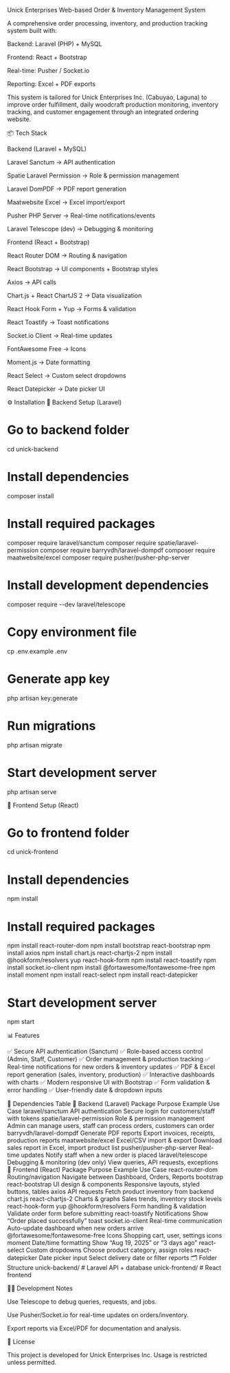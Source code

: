 Unick Enterprises Web-based Order & Inventory Management System

A comprehensive order processing, inventory, and production tracking system built with:

Backend: Laravel (PHP) + MySQL

Frontend: React + Bootstrap

Real-time: Pusher / Socket.io

Reporting: Excel + PDF exports

This system is tailored for Unick Enterprises Inc. (Cabuyao, Laguna) to improve order fulfillment, daily woodcraft production monitoring, inventory tracking, and customer engagement through an integrated ordering website.

📦 Tech Stack

Backend (Laravel + MySQL)

Laravel Sanctum → API authentication

Spatie Laravel Permission → Role & permission management

Laravel DomPDF → PDF report generation

Maatwebsite Excel → Excel import/export

Pusher PHP Server → Real-time notifications/events

Laravel Telescope (dev) → Debugging & monitoring

Frontend (React + Bootstrap)

React Router DOM → Routing & navigation

React Bootstrap → UI components + Bootstrap styles

Axios → API calls

Chart.js + React ChartJS 2 → Data visualization

React Hook Form + Yup → Forms & validation

React Toastify → Toast notifications

Socket.io Client → Real-time updates

FontAwesome Free → Icons

Moment.js → Date formatting

React Select → Custom select dropdowns

React Datepicker → Date picker UI

⚙️ Installation
🔹 Backend Setup (Laravel)
# Go to backend folder
cd unick-backend

# Install dependencies
composer install

# Install required packages
composer require laravel/sanctum
composer require spatie/laravel-permission
composer require barryvdh/laravel-dompdf
composer require maatwebsite/excel
composer require pusher/pusher-php-server

# Install development dependencies
composer require --dev laravel/telescope

# Copy environment file
cp .env.example .env

# Generate app key
php artisan key:generate

# Run migrations
php artisan migrate

# Start development server
php artisan serve

🔹 Frontend Setup (React)
# Go to frontend folder
cd unick-frontend

# Install dependencies
npm install

# Install required packages
npm install react-router-dom
npm install bootstrap react-bootstrap
npm install axios
npm install chart.js react-chartjs-2
npm install @hookform/resolvers yup react-hook-form
npm install react-toastify
npm install socket.io-client
npm install @fortawesome/fontawesome-free
npm install moment
npm install react-select
npm install react-datepicker

# Start development server
npm start

📊 Features

✅ Secure API authentication (Sanctum)
✅ Role-based access control (Admin, Staff, Customer)
✅ Order management & production tracking
✅ Real-time notifications for new orders & inventory updates
✅ PDF & Excel report generation (sales, inventory, production)
✅ Interactive dashboards with charts
✅ Modern responsive UI with Bootstrap
✅ Form validation & error handling
✅ User-friendly date & dropdown inputs

📑 Dependencies Table
🔹 Backend (Laravel)
Package	Purpose	Example Use Case
laravel/sanctum	API authentication	Secure login for customers/staff with tokens
spatie/laravel-permission	Role & permission management	Admin can manage users, staff can process orders, customers can order
barryvdh/laravel-dompdf	Generate PDF reports	Export invoices, receipts, production reports
maatwebsite/excel	Excel/CSV import & export	Download sales report in Excel, import product list
pusher/pusher-php-server	Real-time updates	Notify staff when a new order is placed
laravel/telescope	Debugging & monitoring (dev only)	View queries, API requests, exceptions
🔹 Frontend (React)
Package	Purpose	Example Use Case
react-router-dom	Routing/navigation	Navigate between Dashboard, Orders, Reports
bootstrap react-bootstrap	UI design & components	Responsive layouts, styled buttons, tables
axios	API requests	Fetch product inventory from backend
chart.js react-chartjs-2	Charts & graphs	Sales trends, inventory stock levels
react-hook-form yup @hookform/resolvers	Form handling & validation	Validate order form before submitting
react-toastify	Notifications	Show “Order placed successfully” toast
socket.io-client	Real-time communication	Auto-update dashboard when new orders arrive
@fortawesome/fontawesome-free	Icons	Shopping cart, user, settings icons
moment	Date/time formatting	Show “Aug 19, 2025” or “3 days ago”
react-select	Custom dropdowns	Choose product category, assign roles
react-datepicker	Date picker input	Select delivery date or filter reports
🗂 Folder Structure
unick-backend/   # Laravel API + database
unick-frontend/  # React frontend

👨‍💻 Development Notes

Use Telescope to debug queries, requests, and jobs.

Use Pusher/Socket.io for real-time updates on orders/inventory.

Export reports via Excel/PDF for documentation and analysis.

📜 License

This project is developed for Unick Enterprises Inc.
Usage is restricted unless permitted.
